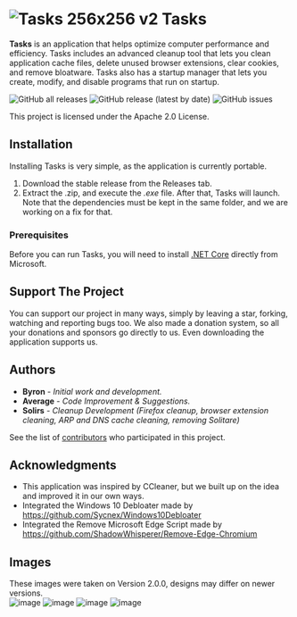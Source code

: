 # ![Tasks 256x256 v2](https://user-images.githubusercontent.com/53088136/136105294-a0ca488d-39a8-49b0-b9b4-f51c9a308f96.png) Tasks 
**Tasks** is an application that helps optimize computer performance and efficiency. Tasks includes an advanced cleanup tool that lets you clean application cache files, delete unused browser extensions, clear cookies, and remove bloatware. Tasks also has a startup manager that lets you create, modify, and disable programs that run on startup.

<img alt="GitHub all releases" src="https://img.shields.io/github/downloads/LiteTools/Tasks/total?style=flat-square"> <img alt="GitHub release (latest by date)" src="https://img.shields.io/github/v/release/LiteTools/Tasks?style=flat-square"> <img alt="GitHub issues" src="https://img.shields.io/github/issues/LiteTools/Tasks?style=flat-square">

This project is licensed under the Apache 2.0 License.

## Installation
Installing Tasks is very simple, as the application is currently portable.
1. Download the stable release from the Releases tab.
2. Extract the .zip, and execute the *.exe* file. After that, Tasks will launch.
Note that the dependencies must be kept in the same folder, and we are working on a fix for that.

### Prerequisites
Before you can run Tasks, you will need to install [.NET Core](https://dotnet.microsoft.com/download) directly from Microsoft.

## Support The Project
You can support our project in many ways, simply by leaving a star, forking, watching and reporting bugs too. We also made a donation system, so all your donations and sponsors go directly to us. Even downloading the application supports us.

## Authors
* **Byron** - *Initial work and development.*
* **Average** - *Code Improvement & Suggestions.*
* **Solirs** - *Cleanup Development (Firefox cleanup, browser extension cleaning, ARP and DNS cache cleaning, removing Solitare)*

See the list of [contributors](https://github.com/LiteTools/Tasks/contributors) who participated in this project.

## Acknowledgments
* This application was inspired by CCleaner, but we built up on the idea and improved it in our own ways.
* Integrated the Windows 10 Debloater made by https://github.com/Sycnex/Windows10Debloater
* Integrated the Remove Microsoft Edge Script made by https://github.com/ShadowWhisperer/Remove-Edge-Chromium

## Images
These images were taken on Version 2.0.0, designs may differ on newer versions.<br>
![image](https://user-images.githubusercontent.com/53088136/134250645-5d19703b-62b7-49b3-9ee2-5546a63065e4.png)
![image](https://user-images.githubusercontent.com/53088136/134250674-bdcb3d73-775b-48e4-82fa-5f764d4081a5.png)
![image](https://user-images.githubusercontent.com/53088136/134250709-c612a1cb-7c6d-42ca-8e60-281eef069d4e.png)
![image](https://user-images.githubusercontent.com/53088136/134250741-2cbce4d8-fbcf-4f0f-8771-7234ef07826c.png)
